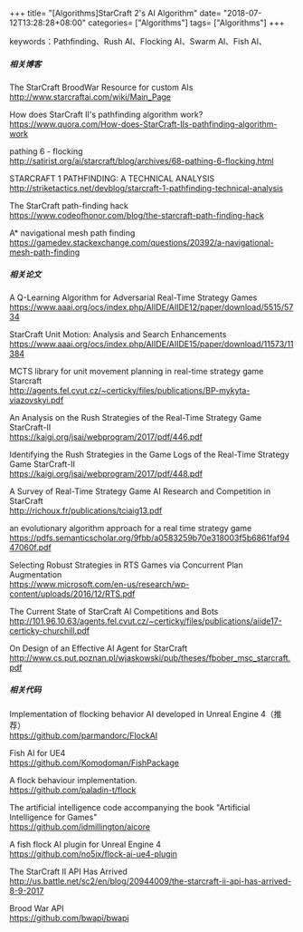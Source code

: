 +++
title= "[Algorithms]StarCraft 2's AI Algorithm"
date= "2018-07-12T13:28:28+08:00"
categories= ["Algorithms"]
tags= ["Algorithms"]
+++

keywords：Pathfinding、Rush AI、Flocking AI、Swarm AI、Fish AI、

##### 相关博客

The StarCraft BroodWar Resource for custom AIs  
http://www.starcraftai.com/wiki/Main_Page

How does StarCraft II's pathfinding algorithm work?  
https://www.quora.com/How-does-StarCraft-IIs-pathfinding-algorithm-work

pathing 6 - flocking  
http://satirist.org/ai/starcraft/blog/archives/68-pathing-6-flocking.html

STARCRAFT 1 PATHFINDING: A TECHNICAL ANALYSIS  
http://striketactics.net/devblog/starcraft-1-pathfinding-technical-analysis

The StarCraft path-finding hack  
https://www.codeofhonor.com/blog/the-starcraft-path-finding-hack

A* navigational mesh path finding  
https://gamedev.stackexchange.com/questions/20392/a-navigational-mesh-path-finding

##### 相关论文

A Q-Learning Algorithm for Adversarial Real-Time Strategy Games  
https://www.aaai.org/ocs/index.php/AIIDE/AIIDE12/paper/download/5515/5734  

StarCraft Unit Motion: Analysis and Search Enhancements  
https://www.aaai.org/ocs/index.php/AIIDE/AIIDE15/paper/download/11573/11384

MCTS library for unit movement planning in real-time strategy game Starcraft  
http://agents.fel.cvut.cz/~certicky/files/publications/BP-mykyta-viazovskyi.pdf

An Analysis on the Rush Strategies of the Real-Time Strategy Game StarCraft-II  
https://kaigi.org/jsai/webprogram/2017/pdf/446.pdf

Identifying the Rush Strategies in the Game Logs of the Real-Time Strategy Game StarCraft-II  
https://kaigi.org/jsai/webprogram/2017/pdf/448.pdf

A Survey of Real-Time Strategy Game AI Research and Competition in StarCraft  
http://richoux.fr/publications/tciaig13.pdf

an evolutionary algorithm approach for a real time strategy game  
https://pdfs.semanticscholar.org/9fbb/a0583259b70e318003f5b6861faf9447060f.pdf

Selecting Robust Strategies in RTS Games via Concurrent Plan Augmentation  
https://www.microsoft.com/en-us/research/wp-content/uploads/2016/12/RTS.pdf

The Current State of StarCraft AI Competitions and Bots  
http://101.96.10.63/agents.fel.cvut.cz/~certicky/files/publications/aiide17-certicky-churchill.pdf

On Design of an Effective AI Agent for StarCraft  
http://www.cs.put.poznan.pl/wjaskowski/pub/theses/fbober_msc_starcraft.pdf

##### 相关代码

Implementation of flocking behavior AI developed in Unreal Engine 4（推荐）  
https://github.com/parmandorc/FlockAI

Fish AI for UE4  
https://github.com/Komodoman/FishPackage

A flock behaviour implementation.  
https://github.com/paladin-t/flock

The artificial intelligence code accompanying the book "Artificial Intelligence for Games"  
https://github.com/idmillington/aicore

A fish flock AI plugin for Unreal Engine 4  
https://github.com/no5ix/flock-ai-ue4-plugin

The StarCraft II API Has Arrived  
http://us.battle.net/sc2/en/blog/20944009/the-starcraft-ii-api-has-arrived-8-9-2017

Brood War API  
https://github.com/bwapi/bwapi
